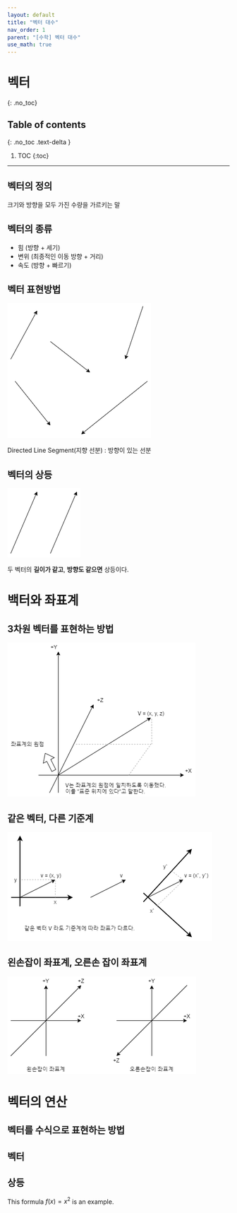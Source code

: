 ```yaml
---
layout: default
title: "벡터 대수"
nav_order: 1
parent: "[수학] 벡터 대수"
use_math: true
---
```


# 벡터
{: .no_toc}

## Table of contents
{: .no_toc .text-delta }

1. TOC
{:toc}

---

## 벡터의 정의

크기와 방향을 모두 가진 수량을 가르키는 말

## 벡터의 종류

* 힘 (방향 + 세기)
* 변위 (최종적인 이동 방향 + 거리)
* 속도 (방향 + 빠르기)

## 벡터 표현방법

<img src="/images/Vector/VectorMain.png">

Directed Line Segment(지향 선분) : 방향이 있는 선분

## 벡터의 상등

<img src="/images/Vector/VectorEqual.png">

두 벡터의 **길이가 같고**, **방향도 같으면** 상등이다.

# 백터와 좌표계

## 3차원 벡터를 표현하는 방법

<img src="/images/Vector/VectorAppearCoordinate.png">

## 같은 벡터, 다른 기준계

<img src="/images/Vector/VectorDifferentCordinate.png">

## 왼손잡이 좌표계, 오른손 잡이 좌표계

<img src="/images/Vector/LeftandRighthandedcns.png">

# 벡터의 연산

## 벡터를 수식으로 표현하는 방법

## 벡터

## 상등

This formula $f(x) = x^2$ is an example.